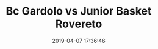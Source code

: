 ---
title: Bc Gardolo vs Junior Basket Rovereto
date: 2019-04-07 17:36:46
squadra-a: Bc Gardolo
punteggio-a: 
squadra-b: undefined
punteggio-b: 
partite/squadra: under-16-18-19
luogo: c.s. la vela palestra
categoria: under 16
---